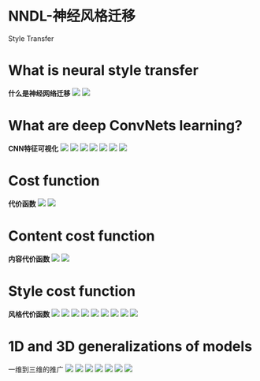 # NNDL-神经风格迁移


Style Transfer
<!--more-->

# What is neural style transfer
**什么是神经网络迁移**
<img loading="lazy" src="https://tronwei-1254020584.cos.ap-beijing.myqcloud.com/NNDL/20/0_.png">
<img loading="lazy" src="https://tronwei-1254020584.cos.ap-beijing.myqcloud.com/NNDL/20/1_.png">

# What are deep ConvNets learning?
**CNN特征可视化**
<img loading="lazy" src="https://tronwei-1254020584.cos.ap-beijing.myqcloud.com/NNDL/20/2_.png">
<img loading="lazy" src="https://tronwei-1254020584.cos.ap-beijing.myqcloud.com/NNDL/20/3_.png">
<img loading="lazy" src="https://tronwei-1254020584.cos.ap-beijing.myqcloud.com/NNDL/20/4_.png">
<img loading="lazy" src="https://tronwei-1254020584.cos.ap-beijing.myqcloud.com/NNDL/20/5_.png">
<img loading="lazy" src="https://tronwei-1254020584.cos.ap-beijing.myqcloud.com/NNDL/20/6_.png">
<img loading="lazy" src="https://tronwei-1254020584.cos.ap-beijing.myqcloud.com/NNDL/20/7_.png">
<img loading="lazy" src="https://tronwei-1254020584.cos.ap-beijing.myqcloud.com/NNDL/20/8_.png">

# Cost function
**代价函数**
<img loading="lazy" src="https://tronwei-1254020584.cos.ap-beijing.myqcloud.com/NNDL/20/9_.png">
<img loading="lazy" src="https://tronwei-1254020584.cos.ap-beijing.myqcloud.com/NNDL/20/10_.png">

# Content cost function
**内容代价函数**
<img loading="lazy" src="https://tronwei-1254020584.cos.ap-beijing.myqcloud.com/NNDL/20/11_.png">
<img loading="lazy" src="https://tronwei-1254020584.cos.ap-beijing.myqcloud.com/NNDL/20/12_.png">

# Style cost function
**风格代价函数**
<img loading="lazy" src="https://tronwei-1254020584.cos.ap-beijing.myqcloud.com/NNDL/20/13_.png">
<img loading="lazy" src="https://tronwei-1254020584.cos.ap-beijing.myqcloud.com/NNDL/20/14_.png">
<img loading="lazy" src="https://tronwei-1254020584.cos.ap-beijing.myqcloud.com/NNDL/20/15_.png">
<img loading="lazy" src="https://tronwei-1254020584.cos.ap-beijing.myqcloud.com/NNDL/20/16_.png">
<img loading="lazy" src="https://tronwei-1254020584.cos.ap-beijing.myqcloud.com/NNDL/20/17_.png">
<img loading="lazy" src="https://tronwei-1254020584.cos.ap-beijing.myqcloud.com/NNDL/20/18_.png">
<img loading="lazy" src="https://tronwei-1254020584.cos.ap-beijing.myqcloud.com/NNDL/20/19_.png">
<img loading="lazy" src="https://tronwei-1254020584.cos.ap-beijing.myqcloud.com/NNDL/20/20_.png">
<img loading="lazy" src="https://tronwei-1254020584.cos.ap-beijing.myqcloud.com/NNDL/20/21_.png">

# 1D and 3D generalizations of models
一维到三维的推广
<img loading="lazy" src="https://tronwei-1254020584.cos.ap-beijing.myqcloud.com/NNDL/20/22_.png">
<img loading="lazy" src="https://tronwei-1254020584.cos.ap-beijing.myqcloud.com/NNDL/20/23_.png">
<img loading="lazy" src="https://tronwei-1254020584.cos.ap-beijing.myqcloud.com/NNDL/20/24_.png">
<img loading="lazy" src="https://tronwei-1254020584.cos.ap-beijing.myqcloud.com/NNDL/20/25_.png">
<img loading="lazy" src="https://tronwei-1254020584.cos.ap-beijing.myqcloud.com/NNDL/20/26_.png">
<img loading="lazy" src="https://tronwei-1254020584.cos.ap-beijing.myqcloud.com/NNDL/20/27_.png">
<img loading="lazy" src="https://tronwei-1254020584.cos.ap-beijing.myqcloud.com/NNDL/20/28_.png">
